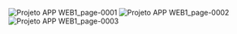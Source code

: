 ![Projeto APP WEB1_page-0001](https://github.com/70br/Parte4-segunda-etapa-projetobanco-app/assets/103542920/2cfe4f34-7b5e-44fc-a507-5a0ff439e949)
![Projeto APP WEB1_page-0002](https://github.com/70br/Parte4-segunda-etapa-projetobanco-app/assets/103542920/ef3813cb-7b16-4f48-8a56-f4a4804f71f8)
![Projeto APP WEB1_page-0003](https://github.com/70br/Parte4-segunda-etapa-projetobanco-app/assets/103542920/adfc57a5-2127-4d47-ab77-5c0b4e3cf2ef)







